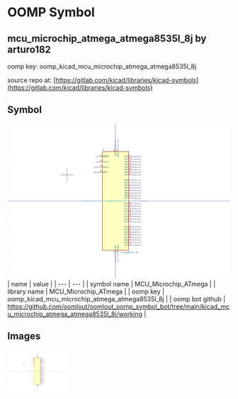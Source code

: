 # OOMP Symbol  
## mcu_microchip_atmega_atmega8535l_8j  by arturo182  
  
oomp key: oomp_kicad_mcu_microchip_atmega_atmega8535l_8j  
  
source repo at: [https://gitlab.com/kicad/libraries/kicad-symbols](https://gitlab.com/kicad/libraries/kicad-symbols)  
## Symbol  
  
[![working.png](working_600.png)](working.png)  
| name | value | 
| --- | --- | 
| symbol name | MCU_Microchip_ATmega | 
| library name | MCU_Microchip_ATmega | 
| oomp key | oomp_kicad_mcu_microchip_atmega_atmega8535l_8j | 
| oomp bot github | https://github.com/oomlout/oomlout_oomp_symbol_bot/tree/main/kicad_mcu_microchip_atmega_atmega8535l_8j/working | 
## Images  
  
[![working.png](working_140.png)](working.png)  
